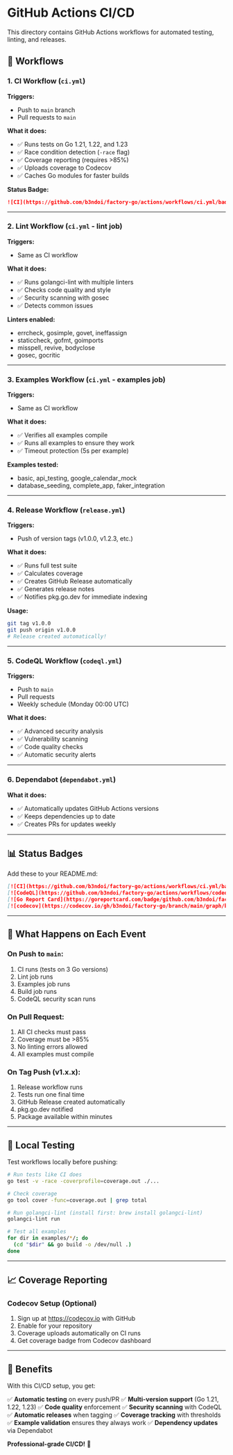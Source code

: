 # GitHub Actions CI/CD

This directory contains GitHub Actions workflows for automated testing, linting, and releases.

## 🔄 Workflows

### 1. CI Workflow (`ci.yml`)

**Triggers:**
- Push to `main` branch
- Pull requests to `main`

**What it does:**
- ✅ Runs tests on Go 1.21, 1.22, and 1.23
- ✅ Race condition detection (`-race` flag)
- ✅ Coverage reporting (requires >85%)
- ✅ Uploads coverage to Codecov
- ✅ Caches Go modules for faster builds

**Status Badge:**
```markdown
![CI](https://github.com/b3ndoi/factory-go/actions/workflows/ci.yml/badge.svg)
```

---

### 2. Lint Workflow (`ci.yml` - lint job)

**Triggers:**
- Same as CI workflow

**What it does:**
- ✅ Runs golangci-lint with multiple linters
- ✅ Checks code quality and style
- ✅ Security scanning with gosec
- ✅ Detects common issues

**Linters enabled:**
- errcheck, gosimple, govet, ineffassign
- staticcheck, gofmt, goimports
- misspell, revive, bodyclose
- gosec, gocritic

---

### 3. Examples Workflow (`ci.yml` - examples job)

**Triggers:**
- Same as CI workflow

**What it does:**
- ✅ Verifies all examples compile
- ✅ Runs all examples to ensure they work
- ✅ Timeout protection (5s per example)

**Examples tested:**
- basic, api_testing, google_calendar_mock
- database_seeding, complete_app, faker_integration

---

### 4. Release Workflow (`release.yml`)

**Triggers:**
- Push of version tags (v1.0.0, v1.2.3, etc.)

**What it does:**
- ✅ Runs full test suite
- ✅ Calculates coverage
- ✅ Creates GitHub Release automatically
- ✅ Generates release notes
- ✅ Notifies pkg.go.dev for immediate indexing

**Usage:**
```bash
git tag v1.0.0
git push origin v1.0.0
# Release created automatically!
```

---

### 5. CodeQL Workflow (`codeql.yml`)

**Triggers:**
- Push to `main`
- Pull requests
- Weekly schedule (Monday 00:00 UTC)

**What it does:**
- ✅ Advanced security analysis
- ✅ Vulnerability scanning
- ✅ Code quality checks
- ✅ Automatic security alerts

---

### 6. Dependabot (`dependabot.yml`)

**What it does:**
- ✅ Automatically updates GitHub Actions versions
- ✅ Keeps dependencies up to date
- ✅ Creates PRs for updates weekly

---

## 📊 Status Badges

Add these to your README.md:

```markdown
[![CI](https://github.com/b3ndoi/factory-go/actions/workflows/ci.yml/badge.svg)](https://github.com/b3ndoi/factory-go/actions/workflows/ci.yml)
[![CodeQL](https://github.com/b3ndoi/factory-go/actions/workflows/codeql.yml/badge.svg)](https://github.com/b3ndoi/factory-go/actions/workflows/codeql.yml)
[![Go Report Card](https://goreportcard.com/badge/github.com/b3ndoi/factory-go)](https://goreportcard.com/report/github.com/b3ndoi/factory-go)
[![codecov](https://codecov.io/gh/b3ndoi/factory-go/branch/main/graph/badge.svg)](https://codecov.io/gh/b3ndoi/factory-go)
```

---

## 🎯 What Happens on Each Event

### On Push to `main`:
1. CI runs (tests on 3 Go versions)
2. Lint job runs
3. Examples job runs
4. Build job runs
5. CodeQL security scan runs

### On Pull Request:
1. All CI checks must pass
2. Coverage must be >85%
3. No linting errors allowed
4. All examples must compile

### On Tag Push (v1.x.x):
1. Release workflow runs
2. Tests run one final time
3. GitHub Release created automatically
4. pkg.go.dev notified
5. Package available within minutes

---

## 🔧 Local Testing

Test workflows locally before pushing:

```bash
# Run tests like CI does
go test -v -race -coverprofile=coverage.out ./...

# Check coverage
go tool cover -func=coverage.out | grep total

# Run golangci-lint (install first: brew install golangci-lint)
golangci-lint run

# Test all examples
for dir in examples/*/; do
  (cd "$dir" && go build -o /dev/null .)
done
```

---

## 📈 Coverage Reporting

### Codecov Setup (Optional)

1. Sign up at https://codecov.io with GitHub
2. Enable for your repository
3. Coverage uploads automatically on CI runs
4. Get coverage badge from Codecov dashboard

---

## 🎉 Benefits

With this CI/CD setup, you get:

✅ **Automatic testing** on every push/PR
✅ **Multi-version support** (Go 1.21, 1.22, 1.23)
✅ **Code quality** enforcement
✅ **Security scanning** with CodeQL
✅ **Automatic releases** when tagging
✅ **Coverage tracking** with thresholds
✅ **Example validation** ensures they always work
✅ **Dependency updates** via Dependabot

**Professional-grade CI/CD!** 🚀

